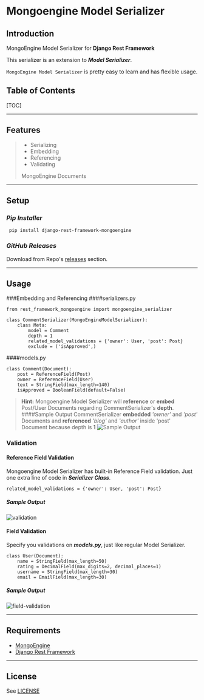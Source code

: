 Mongoengine Model Serializer
======================

<i class="icon-info-circled"></i> Introduction
-----------------

MongoEngine Model Serializer for **Django Rest Framework**
 
This serializer is an extension to ***Model Serializer***.

`MongoEngine Model Serializer` is pretty easy to learn and has flexible usage.
 
<i class="icon-sitemap"></i> Table of Contents
-----------------

[TOC]

-----------------
<i class="icon-th-list"></i> Features
-----------------

>  - Serializing
>  - Embedding
>  - Referencing
>  - Validating
>
> MongoEngine Documents

-----------------

<i class="icon-download"></i> Setup
---------
### <i class="icon-download-cloud">Pip Installer</i> 
``` pip install django-rest-framework-mongoengine```
### <i class="icon-folder-open">GitHub Releases</i> 
Download from Repo's [releases][1] section.

-----------------
<i class="icon-wrench"></i>Usage
---------
###Embedding and Referencing
####serializers.py

``` 
from rest_framework_mongoengine import mongoengine_serializer

class CommentSerializer(MongoEngineModelSerializer):
    class Meta:
        model = Comment
        depth = 1
        related_model_validations = {'owner': User, 'post': Post}
        exclude = ('isApproved',)
```

####models.py
``` 
class Comment(Document):
    post = ReferenceField(Post)
    owner = ReferenceField(User)
    text = StringField(max_length=140)
    isApproved = BooleanField(default=False)
```
>**Hint:** Mongoengine Model Serializer will **reference** or **embed**  Post/User Documents regarding CommentSerializer's **depth**.
####<i class="icon-code"></i>Sample Output
CommentSerializer **embedded** *'owner'* and *'post'* Documents
and **referenced** *'blog'* and *'author'* inside 'post' Document because depth is **1**
![Sample Output][2]

### <i class="icon-right-big"></i>Validation

#### <i class="icon-angle-right"></i>Reference Field Validation

Mongoengine Model Serializer has built-in Reference Field validation.
Just one extra line of code in ***Serializer Class***. 

```
related_model_validations = {'owner': User, 'post': Post}
```

##### Sample Output

![validation][3]


#### <i class="icon-angle-right"></i> Field Validation
Specify you validations on ***models.py***, just like regular Model Serializer.

```
class User(Document):
    name = StringField(max_length=50)
    rating = DecimalField(max_digits=2, decimal_places=1)
    username = StringField(max_length=30)
    email = EmailField(max_length=30)
```

##### Sample Output

![field-validation][4]

-----------------
<i class="icon-attach"></i>Requirements
-----------------
 
 - [MongoEngine][5]
 - [Django Rest Framework][6]
 
-----------------
<i class="icon-doc-text"></i>License
-----------------
See [LICENSE][7]


  [1]: https://github.com/umutbozkurt/django-rest-framework-mongoengine/releases
  [2]: https://lh4.googleusercontent.com/-Gf_do_QmMHo/U1zTSghmCZI/AAAAAAAAACs/QA5tELHm66I/w511-h382-no/Screen+Shot+2014-04-27+at+12.47.13.png
  [3]: https://lh6.googleusercontent.com/--DFC8tBE1JA/U1zXZJlQ16I/AAAAAAAAADA/uAglm0TdXOk/w464-h103-no/Screen+Shot+2014-04-27+at+13.09.13.png
  [4]: https://lh3.googleusercontent.com/-c9RhYm3RD9s/U1ziBxGx0TI/AAAAAAAAADc/dyRRrIUiAmc/w486-h162-no/Screen+Shot+2014-04-27+at+13.54.34.png
  [5]: http://mongoengine.org/
  [6]: http://www.django-rest-framework.org/
  [7]: https://github.com/umutbozkurt/django-rest-framework-mongoengine/blob/master/LICENSE
